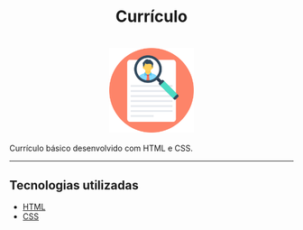 <h1 align="center">Currículo</h1>
<h1 align="center">
    <img align="center" src="images/curriculum.svg" width="150px;" alt="logo"/>
</h1>
Currículo básico desenvolvido com HTML e CSS.

---

## Tecnologias utilizadas
* [HTML](https://www.w3schools.com/html/)
* [CSS](https://developer.mozilla.org/pt-BR/docs/Web/CSS)
